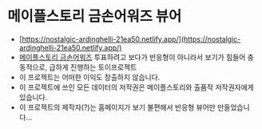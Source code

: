 # 메이플스토리 금손어워즈 뷰어

- [https://nostalgic-ardinghelli-21ea50.netlify.app/](https://nostalgic-ardinghelli-21ea50.netlify.app/)
- [메이플스토리 금손어워즈](https://maplestory.nexon.com/promotion/2021/20210805/AwardsPoll) 투표하려고 보다가 반응형이 아니라서 보기가 힘들어 충동적으로, 급하게 진행하는 토이프로젝트
- 이 프로젝트는 어떠한 이익도 창출하지 않습니다.
- 이 프로젝트에 쓰인 모든 데이터의 저작권은 메이플스토리와 출품작 저작권자에게 있습니다.
- 이 프로젝트의 제작자(?)는 홈페이지가 보기 불편해서 반응형 뷰어만 만들었습니다...
